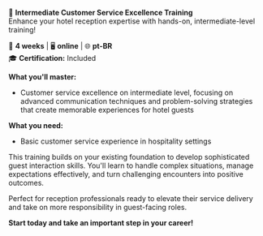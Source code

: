 🚀 **Intermediate Customer Service Excellence Training**  
Enhance your hotel reception expertise with hands-on, intermediate-level training!

📅 **4 weeks** | 🖥 **online** | 🌐 **pt-BR**  
🎓 **Certification:** Included

**What you'll master:**
- Customer service excellence on intermediate level, focusing on advanced communication techniques and problem-solving strategies that create memorable experiences for hotel guests

**What you need:**
- Basic customer service experience in hospitality settings

This training builds on your existing foundation to develop sophisticated guest interaction skills. You'll learn to handle complex situations, manage expectations effectively, and turn challenging encounters into positive outcomes.

Perfect for reception professionals ready to elevate their service delivery and take on more responsibility in guest-facing roles.

**Start today and take an important step in your career!**